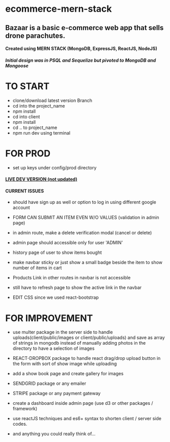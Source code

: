 # ecommerce-mern-stack


## Bazaar is a basic e-commerce web app that sells drone parachutes.

#### Created using MERN STACK (MongoDB, ExpressJS, ReactJS, NodeJS)
##### Initial design was in PSQL and Sequelize but pivoted to MongoDB and Mongoose

# TO START

- clone/download latest version Branch
- cd into the project_name
- npm install
- cd into client
- npm install
- cd .. to project_name
- npm run dev using terminal

# FOR PROD

- set up keys under config/prod directory

#### [LIVE DEV VERSION (not updated)](https://pacific-ocean-87710.herokuapp.com/)


#### CURRENT ISSUES

- should have sign up as well or option to log in using different google account

- FORM CAN SUBMIT AN ITEM EVEN W/O VALUES (validation in admin page)

- in admin route, make a delete verification modal (cancel or delete)

- admin page should accessible only for user 'ADMIN'

- history page of user to show items bought

- make navbar sticky or just show a small badge beside the item to show number of items in cart

- Products Link in other routes in navbar is not accessible

- still have to refresh page to show the active link in the navbar

- EDIT CSS since we used react-bootstrap

# FOR IMPROVEMENT

- use multer package in the server side to handle uploads(client/public/images or client/public/uploads) and save as array of strings in mongodb instead of manually adding photos in the directory to have a selection of images

- REACT-DROPBOX package to handle react drag/drop upload button in the form with sort of show image while uploading

- add a show book page and create gallery for images

- SENDGRID package or any emailer

- STRIPE package or any payment gateway

- create a dashboard inside admin page (use d3 or other packages / framework)

- use reactJS techniques and es6+ syntax to shorten client / server side codes.

- and anything you could really think of...
